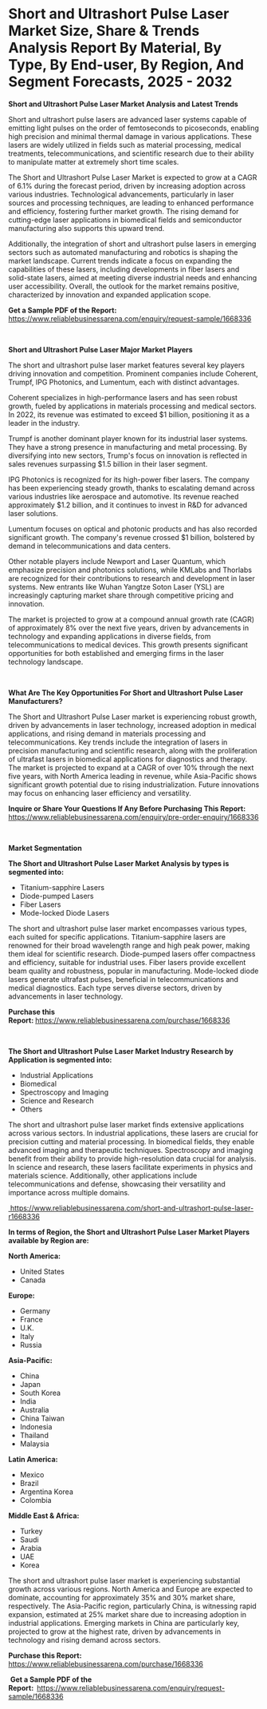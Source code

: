 <p><h1>Short and Ultrashort Pulse Laser Market Size, Share & Trends Analysis Report By Material, By Type, By End-user, By Region, And Segment Forecasts, 2025 - 2032</h1></p><p><strong>Short and Ultrashort Pulse Laser Market Analysis and Latest Trends</strong></p>
<p><p>Short and ultrashort pulse lasers are advanced laser systems capable of emitting light pulses on the order of femtoseconds to picoseconds, enabling high precision and minimal thermal damage in various applications. These lasers are widely utilized in fields such as material processing, medical treatments, telecommunications, and scientific research due to their ability to manipulate matter at extremely short time scales.</p><p>The Short and Ultrashort Pulse Laser Market is expected to grow at a CAGR of 6.1% during the forecast period, driven by increasing adoption across various industries. Technological advancements, particularly in laser sources and processing techniques, are leading to enhanced performance and efficiency, fostering further market growth. The rising demand for cutting-edge laser applications in biomedical fields and semiconductor manufacturing also supports this upward trend.</p><p>Additionally, the integration of short and ultrashort pulse lasers in emerging sectors such as automated manufacturing and robotics is shaping the market landscape. Current trends indicate a focus on expanding the capabilities of these lasers, including developments in fiber lasers and solid-state lasers, aimed at meeting diverse industrial needs and enhancing user accessibility. Overall, the outlook for the market remains positive, characterized by innovation and expanded application scope.</p></p>
<p><strong>Get a Sample PDF of the Report:&nbsp;</strong> <a href="https://www.reliablebusinessarena.com/enquiry/request-sample/1668336?utm_campaign=3060&utm_medium=2&utm_source=Github&utm_content=ia&utm_term=19042025&utm_id=short-and-ultrashort-pulse-laser">https://www.reliablebusinessarena.com/enquiry/request-sample/1668336</a></p>
<p>&nbsp;</p>
<p><strong>Short and Ultrashort Pulse Laser Major Market Players</strong></p>
<p><p>The short and ultrashort pulse laser market features several key players driving innovation and competition. Prominent companies include Coherent, Trumpf, IPG Photonics, and Lumentum, each with distinct advantages.</p><p>Coherent specializes in high-performance lasers and has seen robust growth, fueled by applications in materials processing and medical sectors. In 2022, its revenue was estimated to exceed $1 billion, positioning it as a leader in the industry.</p><p>Trumpf is another dominant player known for its industrial laser systems. They have a strong presence in manufacturing and metal processing. By diversifying into new sectors, Trump's focus on innovation is reflected in sales revenues surpassing $1.5 billion in their laser segment.</p><p>IPG Photonics is recognized for its high-power fiber lasers. The company has been experiencing steady growth, thanks to escalating demand across various industries like aerospace and automotive. Its revenue reached approximately $1.2 billion, and it continues to invest in R&D for advanced laser solutions.</p><p>Lumentum focuses on optical and photonic products and has also recorded significant growth. The company's revenue crossed $1 billion, bolstered by demand in telecommunications and data centers.</p><p>Other notable players include Newport and Laser Quantum, which emphasize precision and photonics solutions, while KMLabs and Thorlabs are recognized for their contributions to research and development in laser systems. New entrants like Wuhan Yangtze Soton Laser (YSL) are increasingly capturing market share through competitive pricing and innovation.</p><p>The market is projected to grow at a compound annual growth rate (CAGR) of approximately 8% over the next five years, driven by advancements in technology and expanding applications in diverse fields, from telecommunications to medical devices. This growth presents significant opportunities for both established and emerging firms in the laser technology landscape.</p></p>
<p>&nbsp;</p>
<p><strong>What Are The Key Opportunities For Short and Ultrashort Pulse Laser Manufacturers?</strong></p>
<p><p>The Short and Ultrashort Pulse Laser market is experiencing robust growth, driven by advancements in laser technology, increased adoption in medical applications, and rising demand in materials processing and telecommunications. Key trends include the integration of lasers in precision manufacturing and scientific research, along with the proliferation of ultrafast lasers in biomedical applications for diagnostics and therapy. The market is projected to expand at a CAGR of over 10% through the next five years, with North America leading in revenue, while Asia-Pacific shows significant growth potential due to rising industrialization. Future innovations may focus on enhancing laser efficiency and versatility.</p></p>
<p><strong>Inquire or Share Your Questions If Any Before Purchasing This Report:</strong> <a href="https://www.reliablebusinessarena.com/enquiry/pre-order-enquiry/1668336?utm_campaign=3060&utm_medium=2&utm_source=Github&utm_content=ia&utm_term=19042025&utm_id=short-and-ultrashort-pulse-laser">https://www.reliablebusinessarena.com/enquiry/pre-order-enquiry/1668336</a></p>
<p>&nbsp;</p>
<p><strong>Market Segmentation</strong></p>
<p><strong>The Short and Ultrashort Pulse Laser Market Analysis by types is segmented into:</strong></p>
<p><ul><li>Titanium-sapphire Lasers</li><li>Diode-pumped Lasers</li><li>Fiber Lasers</li><li>Mode-locked Diode Lasers</li></ul></p>
<p><p>The short and ultrashort pulse laser market encompasses various types, each suited for specific applications. Titanium-sapphire lasers are renowned for their broad wavelength range and high peak power, making them ideal for scientific research. Diode-pumped lasers offer compactness and efficiency, suitable for industrial uses. Fiber lasers provide excellent beam quality and robustness, popular in manufacturing. Mode-locked diode lasers generate ultrafast pulses, beneficial in telecommunications and medical diagnostics. Each type serves diverse sectors, driven by advancements in laser technology.</p></p>
<p><strong>Purchase this Report:&nbsp;</strong><a href="https://www.reliablebusinessarena.com/purchase/1668336?utm_campaign=3060&utm_medium=2&utm_source=Github&utm_content=ia&utm_term=19042025&utm_id=short-and-ultrashort-pulse-laser">https://www.reliablebusinessarena.com/purchase/1668336</a></p>
<p>&nbsp;</p>
<p><strong>The Short and Ultrashort Pulse Laser Market Industry Research by Application is segmented into:</strong></p>
<p><ul><li>Industrial Applications</li><li>Biomedical</li><li>Spectroscopy and Imaging</li><li>Science and Research</li><li>Others</li></ul></p>
<p><p>The short and ultrashort pulse laser market finds extensive applications across various sectors. In industrial applications, these lasers are crucial for precision cutting and material processing. In biomedical fields, they enable advanced imaging and therapeutic techniques. Spectroscopy and imaging benefit from their ability to provide high-resolution data crucial for analysis. In science and research, these lasers facilitate experiments in physics and materials science. Additionally, other applications include telecommunications and defense, showcasing their versatility and importance across multiple domains.</p></p>
<p><a href="https://www.reliablebusinessarena.com/short-and-ultrashort-pulse-laser-r1668336?utm_campaign=3060&utm_medium=2&utm_source=Github&utm_content=ia&utm_term=19042025&utm_id=short-and-ultrashort-pulse-laser">&nbsp;https://www.reliablebusinessarena.com/short-and-ultrashort-pulse-laser-r1668336</a></p>
<p><strong>In terms of Region, the Short and Ultrashort Pulse Laser Market Players available by Region are:</strong></p>
<p>
    <p> <strong> North America: </strong>
        <ul>
            <li>United States</li>
            <li>Canada</li>
        </ul>
        </p> 
    <p> <strong> Europe: </strong>
        <ul>
            <li>Germany</li>
            <li>France</li>
            <li>U.K.</li>
            <li>Italy</li>
            <li>Russia</li>
        </ul>
        </p> 
    <p> <strong> Asia-Pacific: </strong>
        <ul>
            <li>China</li>
            <li>Japan</li>
            <li>South Korea</li>
            <li>India</li>
            <li>Australia</li>
            <li>China Taiwan</li>
            <li>Indonesia</li>
            <li>Thailand</li>
            <li>Malaysia</li>
        </ul>
        </p> 
    <p> <strong> Latin America: </strong>
        <ul>
            <li>Mexico</li>
            <li>Brazil</li>
            <li>Argentina Korea</li>
            <li>Colombia</li>
        </ul>
        </p> 
    <p> <strong> Middle East & Africa: </strong>
        <ul>
            <li>Turkey</li>
            <li>Saudi</li>
            <li>Arabia</li>
            <li>UAE</li>
            <li>Korea</li>
        </ul>
    </p>
    </p>
<p><p>The short and ultrashort pulse laser market is experiencing substantial growth across various regions. North America and Europe are expected to dominate, accounting for approximately 35% and 30% market share, respectively. The Asia-Pacific region, particularly China, is witnessing rapid expansion, estimated at 25% market share due to increasing adoption in industrial applications. Emerging markets in China are particularly key, projected to grow at the highest rate, driven by advancements in technology and rising demand across sectors.</p></p>
<p><strong>Purchase this Report: </strong><a href="https://www.reliablebusinessarena.com/purchase/1668336?utm_campaign=3060&utm_medium=2&utm_source=Github&utm_content=ia&utm_term=19042025&utm_id=short-and-ultrashort-pulse-laser">https://www.reliablebusinessarena.com/purchase/1668336</a></p>
<p>&nbsp;<strong>Get a Sample PDF of the Report:&nbsp;&nbsp;</strong><a href="https://www.reliablebusinessarena.com/enquiry/request-sample/1668336?utm_campaign=3060&utm_medium=2&utm_source=Github&utm_content=ia&utm_term=19042025&utm_id=short-and-ultrashort-pulse-laser">https://www.reliablebusinessarena.com/enquiry/request-sample/1668336</a></p>
<p><strong></strong></p>
<p><p></p><p></p><p></p></p>